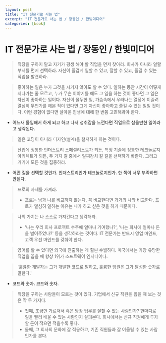 ```yaml
---
layout: post
title: "IT 전문가로 사는 법"
excerpt: "IT 전문가로 사는 법 / 장동인 / 한빛미디어"
categories: [book]
---
```


# IT 전문가로 사는 법 / 장동인 / 한빛미디어

> 직장을 구하지 말고 자기가 평생 해야 할 직업을 먼저 찾아라. 회사가 아니라 일할 부서를 먼저 선택하라. 자신이 즐겁게 일할 수 있고, 잘할 수 있고, 즐길 수 있는 직업을 발견하라.

> 좋아하는 일은 누가 그것을 시키지 않아도 할 수 있다. 일하는 동안 시간이 어떻게 지나가는 줄 모르고, 누가 무슨 이야기를 해도 그 일을 하는 것이 좋다면 그 일은 자신이 좋아하는 일이다. 자신이 몰두한 일, 가슴속에서 우러나는 열정에 이끌려 열심히 무언가를 해본 적이 있다면 그게 자신이 좋아하고 즐길 수 있는 일일 것이다. 이런 경험이 없다면 살아온 인생에 대해 한 번쯤 고민해봐야 한다.

- 어느새 몰입해서 하게 되고 하고 나서 성취감을 느낀다면 직업으로 삼을만한 일이라고 생각된다.

> 일은 코딩이 아니라 디자인(설계)을 철저하게 하는 것이다.

> 산업에 정통한 인더스트리 스페셜리스트가 되든, 특정 기술에 정통한 테크놀로지 아키텍트가 되든, 두 가지 길 중에서 일찌감치 갈 길을 선택하기 바란다. 그리고 거기에 모든 것을 집중하라.

- 어떤 길을 선택할 것인가. 인더스트리인가 테크놀로지인가. 한 쪽이 너무 부족하면 안된다.

> 프로의 자세를 가져라.
> - 프로는 남과 나를 비교하지 않는다. 꼭 비교한다면 과거의 나와 비교한다. 프로가 열심히 일하는 이유는 내가 하고 싶은 것을 하기 때문이다.

> 나의 가치는 나 스스로 가져간다고 생각해라.
> - '나는 우리 회사 프로젝트 수주에 얼마나 기여했나?', '나는 회사에 얼마나 돈을 벌어주었나?' 등을 생각하라는 것이다. IT 전문가는 반드시 영업 마인드, 고객 우선 마인드를 갖춰야 한다.

> 영어를 할 수 있다면 외국에 진출하는 게 훨씬 수월하다. 미국에서는 가장 유망한 직업을 꼽을 때 항상 1위가 소프트웨어 엔지니어다.

> '훌륭한 개발자는 그가 개발한 코드로 말하고, 훌륭한 임원은 그가 달성한 숫자로 말한다.'

- 코드와 숫자. 코드와 숫자.

> 직장을 구하는 사람들이 모르는 것이 있다. 기업에서 신규 직원을 뽑을 때 보는 것은 딱 두 가지다. 
> - 첫째, 조금만 가르쳐서 혹은 당장 업무를 잘할 수 있는 사람인가? 한마디로 일을 빨리 배울 수 있는 사람인지 살펴본다. 회사에서는 신규 직원에게 투자할 돈이 적으면 적을수록 좋다.
> - 둘째, 그 회사의 문화에 잘 적응하고, 기존 직원들과 잘 어울릴 수 있는 사람인가를 본다.

